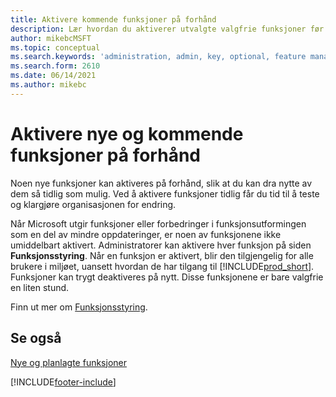 ```yaml
---
title: Aktivere kommende funksjoner på forhånd
description: Lær hvordan du aktiverer utvalgte valgfrie funksjoner før de blir obligatoriske.
author: mikebcMSFT
ms.topic: conceptual
ms.search.keywords: 'administration, admin, key, optional, feature management, early access, preview'
ms.search.form: 2610
ms.date: 06/14/2021
ms.author: mikebc
---
```


# Aktivere nye og kommende funksjoner på forhånd

Noen nye funksjoner kan aktiveres på forhånd, slik at du kan dra nytte av dem så tidlig som mulig. Ved å aktivere funksjoner tidlig får du tid til å teste og klargjøre organisasjonen for endring.

Når Microsoft utgir funksjoner eller forbedringer i funksjonsutformingen som en del av mindre oppdateringer, er noen av funksjonene ikke umiddelbart aktivert. Administratorer kan aktivere hver funksjon på siden **Funksjonsstyring**. Når en funksjon er aktivert, blir den tilgjengelig for alle brukere i miljøet, uansett hvordan de har tilgang til [!INCLUDE[prod_short](includes/prod_short.md)]. Funksjoner kan trygt deaktiveres på nytt. Disse funksjonene er bare valgfrie en liten stund.

Finn ut mer om [Funksjonsstyring](/dynamics365/business-central/dev-itpro/administration/feature-management).  

## Se også

[Nye og planlagte funksjoner](/dynamics365-release-plan/2021wave1/)  


[!INCLUDE[footer-include](includes/footer-banner.md)]
